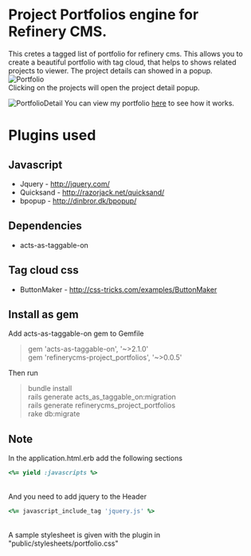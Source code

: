 # Project Portfolios engine for Refinery CMS. #
This cretes a tagged list of portfolio for refinery cms. This allows you to create a beautiful portfolio with tag cloud, that helps 
to shows related projects to viewer. The project details can showed in a popup.<br>
![Portfolio](http://lh3.googleusercontent.com/-WyY46x6AaRo/TtSkSR-NrkI/AAAAAAAAM8Q/O9V9CE5_T-M/s800/Portfolio.png "Project portfolio")
<br>
Clicking on the projects will open the project detail popup.<br>

![PortfolioDetail](http://lh6.googleusercontent.com/-Ms5K3O6qejg/TtSkTyie_JI/AAAAAAAAM8c/KVTxVYLUZ1U/s800/Portfolio%252520popup.png "Portfolio detail")
You can view my portfolio [here](http://www.ashrafuzzaman.com/project_portfolios) to see how it works.

# Plugins used #
## Javascript ##
* Jquery - http://jquery.com/
* Quicksand - http://razorjack.net/quicksand/
* bpopup - http://dinbror.dk/bpopup/

## Dependencies ##
* acts-as-taggable-on

## Tag cloud css ##
* ButtonMaker - http://css-tricks.com/examples/ButtonMaker

## Install as gem ##

Add acts-as-taggable-on gem to Gemfile<br>
<blockquote>
gem 'acts-as-taggable-on', '~>2.1.0'<br>
gem 'refinerycms-project_portfolios', '~>0.0.5'<br>
</blockquote>
Then run
<blockquote>
bundle install<br>
rails generate acts_as_taggable_on:migration<br>
rails generate refinerycms_project_portfolios<br>
rake db:migrate<br>
</blockquote>

## Note ##
In the application.html.erb add the following sections<br>
```ruby
<%= yield :javascripts %>
```
<br>And you need to add jquery to the Header<br>
```ruby
<%= javascript_include_tag 'jquery.js' %>
```
<br>A sample stylesheet is given with the plugin in "public/stylesheets/portfolio.css"